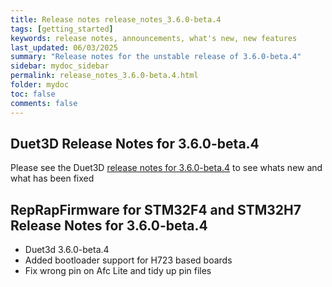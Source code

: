 ```yaml
---
title: Release notes release_notes_3.6.0-beta.4
tags: [getting_started]
keywords: release notes, announcements, what's new, new features
last_updated: 06/03/2025
summary: "Release notes for the unstable release of 3.6.0-beta.4"
sidebar: mydoc_sidebar
permalink: release_notes_3.6.0-beta.4.html
folder: mydoc
toc: false
comments: false
---
```


## Duet3D Release Notes for 3.6.0-beta.4

Please see the Duet3D [release notes for 3.6.0-beta.4](https://github.com/Duet3D/RepRapFirmware/wiki/Changelog-RRF-3.x-Beta#reprapfirmware-360-beta4) to see whats new and what has been fixed

## RepRapFirmware for STM32F4 and STM32H7 Release Notes for 3.6.0-beta.4

* Duet3d 3.6.0-beta.4
* Added bootloader support for H723 based boards
* Fix wrong pin on Afc Lite and tidy up pin files
